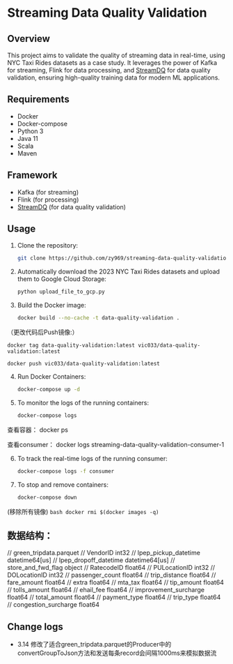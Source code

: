 # Streaming Data Quality Validation

## Overview

This project aims to validate the quality of streaming data in real-time, using NYC Taxi Rides datasets as a case study. It leverages the power of Kafka for streaming, Flink for data processing, and [StreamDQ](https://github.com/stefan-grafberger/StreamDQ) for data quality validation, ensuring high-quality training data for modern ML applications.

## Requirements

- Docker
- Docker-compose
- Python 3
- Java 11
- Scala
- Maven

## Framework

- Kafka (for streaming)
- Flink (for processing)
- [StreamDQ](https://github.com/stefan-grafberger/StreamDQ) (for data quality validation)


## Usage

1. Clone the repository:
    ```bash
    git clone https://github.com/zy969/streaming-data-quality-validation.git
    ```

2. Automatically download the 2023 NYC Taxi Rides datasets and upload them to Google Cloud Storage: 
    ```bash
    python upload_file_to_gcp.py 
    ```

3. Build the Docker image:
    ```bash
    docker build --no-cache -t data-quality-validation .
    ```

（更改代码后Push镜像:）

    docker tag data-quality-validation:latest vic033/data-quality-validation:latest

    docker push vic033/data-quality-validation:latest


4. Run Docker Containers:
    ```bash
    docker-compose up -d
    ```

5. To monitor the logs of the running containers:
    ```bash
    docker-compose logs
    ```
查看容器：
docker ps

查看consumer：
docker logs streaming-data-quality-validation-consumer-1


6. To track the real-time logs of the running consumer:
    ```bash
    docker-compose logs -f consumer
    ```

7. To stop and remove containers:
    ```bash
    docker-compose down
    ```

(移除所有镜像)
    ```bash
    docker rmi $(docker images -q)
    ```


## 数据结构：
//        green_tripdata.parquet
//        VendorID int32
//        lpep_pickup_datetime datetime64[us]
//        lpep_dropoff_datetime datetime64[us]
//        store_and_fwd_flag object
//        RatecodeID float64
//        PULocationID int32
//        DOLocationID int32
//        passenger_count float64
//        trip_distance float64
//        fare_amount float64
//        extra float64
//        mta_tax float64
//        tip_amount float64
//        tolls_amount float64
//        ehail_fee float64
//        improvement_surcharge float64
//        total_amount float64
//        payment_type float64
//        trip_type float64
//        congestion_surcharge float64


## Change logs

- 3.14 修改了适合green_tripdata.parquet的Producer中的convertGroupToJson方法和发送每条record会间隔1000ms来模拟数据流









